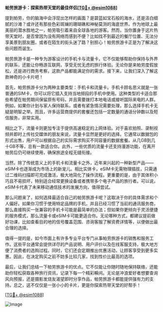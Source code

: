 **帕劳旅游卡：探索热带天堂的最佳伴侣[[TG💪+ @esim1088](https://t.me/s/esim1088)]**

提到帕劳，你的脑海中会浮现出怎样的画面？是碧蓝如宝石般的海水，还是洁白细腻的沙滩？或许还有那些色彩斑斓的珊瑚礁和神秘莫测的海底世界。作为地球上最美丽的潜水胜地之一，帕劳吸引着来自全球各地的游客。然而，当你置身于这片热带天堂时，是否曾因为没有网络而感到不便？比如找不到最近的餐厅位置、无法分享美景到朋友圈，或者在陌生的街头迷了路？别担心！帕劳旅游卡正是为了解决这些问题而诞生。

帕劳旅游卡是一种专为游客设计的手机卡与流量卡，它不仅能够帮助你保持与外界的联系，还能让你畅游互联网，享受无忧无虑的旅行体验。无论你是来帕劳度假放松，还是进行商务考察，这款产品都能满足你的需求。接下来，让我们深入了解这款神奇的小卡片吧！

首先，帕劳旅游卡分为两种主要类型：手机卡和流量卡。手机卡顾名思义就是一张普通的SIM卡，你可以将它插入支持当地频段的手机中使用。这种类型的卡适合那些希望在帕劳期间保留原有号码，并且需要拨打本地电话或接听国际来电的人群。例如，如果你计划与家人保持联系，或者有紧急情况需要处理，那么选择手机卡无疑是明智之举。而且，许多运营商提供的套餐还包括一定数量的通话分钟数以及短信服务，非常实用。

相比之下，流量卡则更加专注于提供高速稳定的上网体验。对于喜欢拍照、录制视频并即时上传社交媒体的朋友来说，流量卡显然是更好的选择。它通常以数据包的形式出售，用户可以根据自己的实际需求购买不同容量的数据套餐。从几GB到几十GB不等，总有一款适合你。此外，一些优质的流量卡还支持漫游功能，在离开帕劳后仍可继续使用，确保旅途全程无缝衔接。

当然，除了传统意义上的手机卡和流量卡之外，近年来兴起的一种新型产品——eSIM卡也逐渐成为市场上的新宠儿。相比实体卡，eSIM卡无需物理插拔，只需通过二维码扫描即可完成激活，极大地简化了操作流程。更重要的是，由于其体积小巧且不易损坏，特别适合经常更换设备或者携带多个电子产品的旅行者。可以说，eSIM卡代表了未来移动通信技术的发展方向，值得尝试。

那么问题来了，如何选择最适合自己的帕劳旅游卡呢？这取决于你的具体需求和个人偏好。如果你习惯于使用特定品牌的手机，并且已经习惯了当前的通讯服务商，那么直接购买一张兼容的手机卡可能是最简单的办法；但如果你更倾向于灵活便捷的服务模式，那么流量卡或eSIM卡可能更适合你。无论哪种方式，都建议提前做好功课，比如查看目的地的信号覆盖范围、咨询客服了解资费详情等，以便做出最合理的选择。

值得一提的是，如今市面上有许多专业平台专门从事帕劳旅游卡的销售和服务工作。这些平台通常会提供详尽的产品说明、用户评价以及在线客服支持，极大地方便了消费者的选购过程。同时，它们还会定期推出优惠活动，让顾客享受到更多实惠。因此，在决定购买之前不妨多比较几家，找到性价比最高的选项。

最后，让我们总结一下帕劳旅游卡的优点。它不仅能让你随时随地保持联络，还能助你轻松获取各种旅行资讯，记录下每一个精彩瞬间。无论是冲浪爱好者想要查询风向预报，还是摄影发烧友渴望即时分享作品，帕劳旅游卡都能提供强有力的支持。总之，这不仅仅是一张小小的卡片，更是你探索热带天堂的好帮手！

[[TG💪+ @esim1088](https://t.me/s/esim1088)] 

![Image](https://i.postimg.cc/4NQfJmqS/Snipaste-2025-05-13-00-14-12.png)